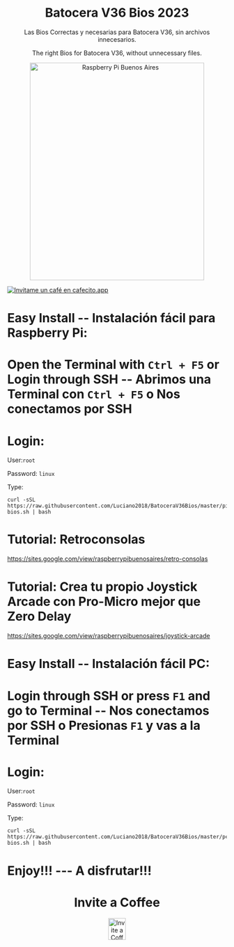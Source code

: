 <h1 align="center"> Batocera V36 Bios 2023</h1>
<p align="center">
Las Bios Correctas y necesarias para Batocera V36, sin archivos innecesarios.
</p>
<p align="center">
The right Bios for Batocera V36, without unnecessary files.
</p>
<p align="center">
<img src="https://raw.githubusercontent.com/Luciano2018/RetroPieBios/master/logov3.png" alt="Raspberry Pi Buenos Aires" width="400" height="500">
</p>

[![Invitame un café en cafecito.app](https://cdn.cafecito.app/imgs/buttons/button_4.svg)](https://cafecito.app/lucianoraspberrypi)

# Easy Install -- Instalación fácil para Raspberry Pi:

# Open the Terminal with `Ctrl + F5` or Login through SSH -- Abrimos una Terminal con `Ctrl + F5` o Nos conectamos por SSH

# Login:

User:`root`

Password: `linux`

Type:

```
curl -sSL https://raw.githubusercontent.com/Luciano2018/BatoceraV36Bios/master/pi-bios.sh | bash
```
# Tutorial: Retroconsolas
https://sites.google.com/view/raspberrypibuenosaires/retro-consolas

# Tutorial: Crea tu propio Joystick Arcade con Pro-Micro mejor que Zero Delay
https://sites.google.com/view/raspberrypibuenosaires/joystick-arcade

# Easy Install -- Instalación fácil PC:

# Login through SSH or press `F1` and go to Terminal -- Nos conectamos por SSH o Presionas `F1` y vas a la Terminal

# Login:

User:`root`

Password: `linux`

Type:

```
curl -sSL https://raw.githubusercontent.com/Luciano2018/BatoceraV36Bios/master/pc-bios.sh | bash
```
# Enjoy!!! --- A disfrutar!!!

<h1 align="center"> Invite a Coffee</h1>
</p>
<p align="center">
<a href="https://www.paypal.com/paypalme/RaspberryPiBsAs">
<img src="https://raw.githubusercontent.com/Luciano2018/MiPiTV/master/Paypal_2014_logo.png" alt="Invite a Coffee" width="40" height="50">
</a>
</p>

